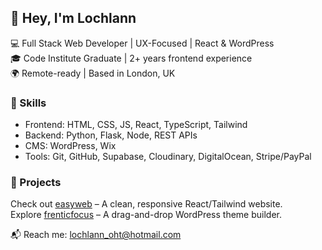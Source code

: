 ## 👋 Hey, I'm Lochlann

💻 Full Stack Web Developer | UX-Focused | React & WordPress  
🎓 Code Institute Graduate | 2+ years frontend experience  
🌍 Remote-ready | Based in London, UK  

### 🧠 Skills
- Frontend: HTML, CSS, JS, React, TypeScript, Tailwind
- Backend: Python, Flask, Node, REST APIs
- CMS: WordPress, Wix
- Tools: Git, GitHub, Supabase, Cloudinary, DigitalOcean, Stripe/PayPal

### 🚀 Projects
Check out [easyweb](https://github.com/Lochy2000/easyweb) – A clean, responsive React/Tailwind website.  
Explore [frenticfocus](https://github.com/Lochy2000/frenticfocus) – A drag-and-drop WordPress theme builder.

📬 Reach me: lochlann_oht@hotmail.com


<!---
Lochy2000/Lochy2000 is a ✨ special ✨ repository because its `README.md` (this file) appears on your GitHub profile.
You can click the Preview link to take a look at your changes.
--->
